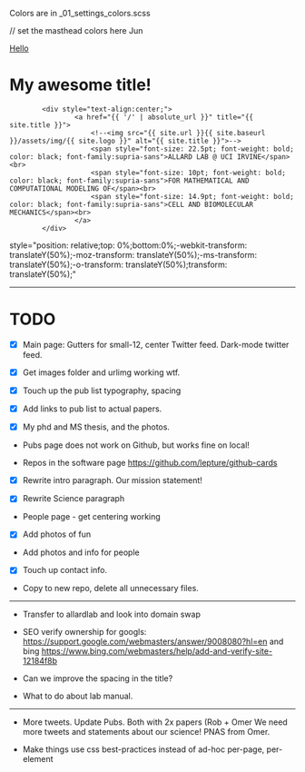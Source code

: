 Colors are in _01_settings_colors.scss

// set the masthead colors here Jun


<a style="text-align: center" href="{{ '/' | absolute_url }}" title="{{ site.title }} – {{ site.slogan }}">Hello
				<!--<img src="{{ site.url }}{{ site.baseurl }}/assets/img/{{ site.logo }}" alt="{{ site.title }} – {{ site.slogan }}">-->
			</a>

# My awesome title!

			<div style="text-align:center;">
					<a href="{{ '/' | absolute_url }}" title="{{ site.title }}">
						<!--<img src="{{ site.url }}{{ site.baseurl }}/assets/img/{{ site.logo }}" alt="{{ site.title }}">-->
						<span style="font-size: 22.5pt; font-weight: bold; color: black; font-family:supria-sans">ALLARD LAB @ UCI IRVINE</span><br>
						<span style="font-size: 10pt; font-weight: bold; color: black; font-family:supria-sans">FOR MATHEMATICAL AND COMPUTATIONAL MODELING OF</span><br>
						<span style="font-size: 14.9pt; font-weight: bold; color: black; font-family:supria-sans">CELL AND BIOMOLECULAR MECHANICS</span><br>
					</a>
			</div>


 style="position: relative;top: 0%;bottom:0%;-webkit-transform: translateY(50%);-moz-transform: translateY(50%);-ms-transform: translateY(50%);-o-transform: translateY(50%);transform: translateY(50%);"

---

# TODO

* [x] Main page: Gutters for small-12, center Twitter feed. Dark-mode twitter feed.

* [x] Get images folder and urlimg working wtf.

* [x] Touch up the pub list typography, spacing

* [x] Add links to pub list to actual papers.

* [x] My phd and MS thesis, and the photos.

* Pubs page does not work on Github, but works fine on local!

* Repos in the software page
https://github.com/lepture/github-cards

* [x] Rewrite intro paragraph. Our mission statement!

* [x] Rewrite Science paragraph



* People page - get centering working

* [x] Add photos of fun

* Add photos and info for people

* [x] Touch up contact info.

* Copy to new repo, delete all unnecessary files.

---

* Transfer to allardlab and look into domain swap

* SEO verify ownership for googls: 
	https://support.google.com/webmasters/answer/9008080?hl=en and bing https://www.bing.com/webmasters/help/add-and-verify-site-12184f8b

* Can we improve the spacing in the title?

* What to do about lab manual.

---

* More tweets. Update Pubs. Both with 2x papers (Rob + Omer We need more tweets and statements about our science! PNAS from Omer.

* Make things use css best-practices instead of ad-hoc per-page, per-element